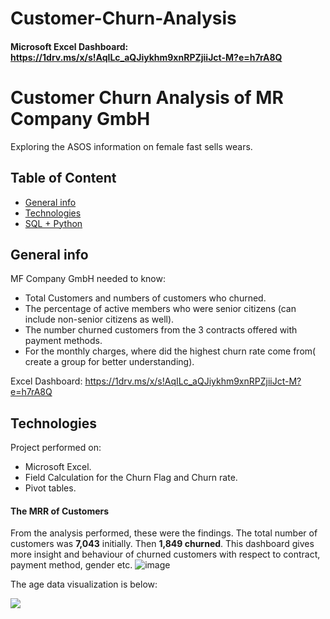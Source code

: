 # Customer-Churn-Analysis

#### Microsoft Excel Dashboard: https://1drv.ms/x/s!AqILc_aQJiykhm9xnRPZjiiJct-M?e=h7rA8Q

# Customer Churn Analysis of MR Company GmbH
Exploring the ASOS information on female fast sells wears.

## Table of Content
* [General info](#general-info)
* [Technologies](#technologies)
* [SQL + Python](#sql-+-python)

## General info
MF Company GmbH needed to know:

* Total  Customers and numbers of customers who churned.
* The percentage of active members who were senior citizens (can include non-senior citizens as well).
* The number churned customers from the 3 contracts offered with payment methods.
* For the monthly charges, where did the highest churn rate come from( create a group for better understanding).

Excel Dashboard: https://1drv.ms/x/s!AqILc_aQJiykhm9xnRPZjiiJct-M?e=h7rA8Q


## Technologies
Project performed on:
* Microsoft Excel.
* Field Calculation for the Churn Flag and Churn rate.
* Pivot tables.

#### The MRR of Customers
From the analysis performed, these were the findings. The total number of customers was **7,043** initially. Then **1,849 churned**. This dashboard gives more insight and behaviour of churned customers with respect to contract, payment method, gender etc.
![image](https://user-images.githubusercontent.com/85252016/210263124-691fd142-023c-45ee-b0b4-b87c7390b729.png)

The age data visualization is below:

![](German%20dev%20Stackflow/agedist.png)
